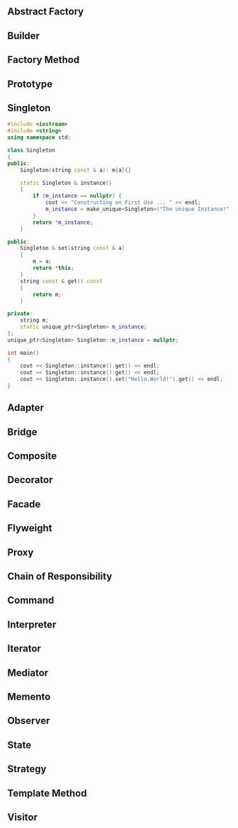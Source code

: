 Abstract Factory
----------------
Builder
-------
Factory Method
--------------
Prototype
---------
Singleton
---------
```C++
#include <iostream>
#include <string>
using namespace std;

class Singleton
{
public:
    Singleton(string const & a): m{a}{}

    static Singleton & instance()
    {
        if (m_instance == nullptr) {
            cout << "Constructing on First Use ... " << endl;
            m_instance = make_unique<Singleton>("The Unique Instance!");
        }
        return *m_instance;
    }

public:
    Singleton & set(string const & a)
    {
        m = a;
        return *this;
    }
    string const & get() const
    {
        return m;
    }

private:
    string m;
    static unique_ptr<Singleton> m_instance;
};
unique_ptr<Singleton> Singleton::m_instance = nullptr;

int main()
{
    cout << Singleton::instance().get() << endl;
    cout << Singleton::instance().get() << endl;
    cout << Singleton::instance().set("Hello,World!").get() << endl;
}
```

Adapter
-------
Bridge
------
Composite
---------
Decorator
---------
Facade
------
Flyweight
---------
Proxy
-----

Chain of Responsibility
-----------------------
Command
-------
Interpreter
-----------
Iterator
--------
Mediator
--------
Memento
-------
Observer
--------
State
-----
Strategy
--------
Template Method
---------------
Visitor
-------

